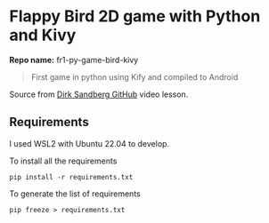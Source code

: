 
# Flappy Bird 2D game with Python and Kivy

**Repo name:** fr1-py-game-bird-kivy

> First game in python using Kify and compiled to Android

Source from [Dirk Sandberg GitHub](https://github.com/Dirk-Sandberg/2DKivyGame) video lesson.


## Requirements

I used WSL2 with Ubuntu 22.04 to develop. 


To install all the requirements
```
pip install -r requirements.txt
```
To generate the list of requirements
```
pip freeze > requirements.txt
```
